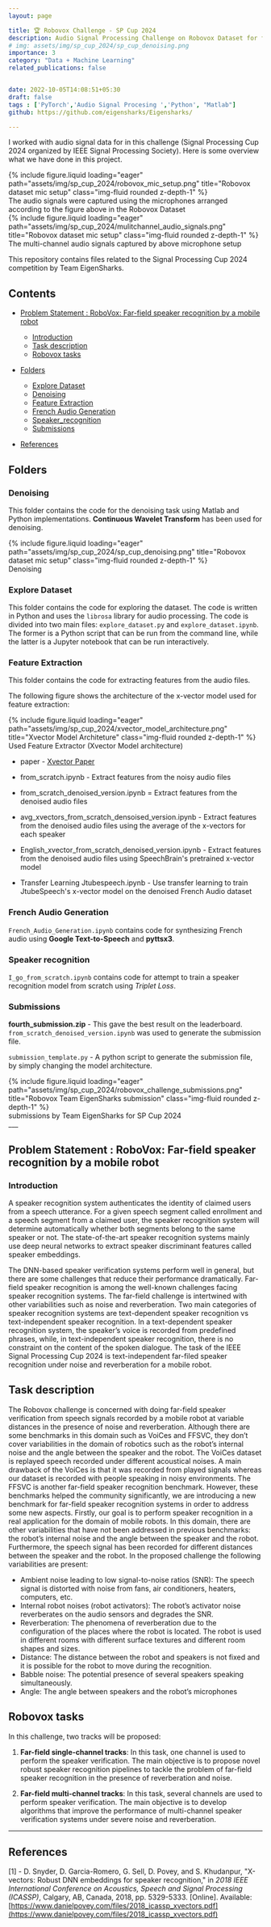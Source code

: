 ```yaml
---
layout: page

title: 🏆 Robovox Challenge - SP Cup 2024
description: Audio Signal Processing Challenge on Robovox Dataset for far-field speaker recognition by a mobile robot 
# img: assets/img/sp_cup_2024/sp_cup_denoising.png
importance: 3
category: "Data + Machine Learning"
related_publications: false


date: 2022-10-05T14:08:51+05:30
draft: false
tags : ['PyTorch','Audio Signal Procesing ','Python', "Matlab"]
github: https://github.com/eigensharks/Eigensharks/

---
```


I worked with audio signal data for in this challenge (Signal Processing Cup 2024 organized by IEEE Signal Processing Society). Here is some overview what we have done in this project.

<div class="row">
    <div class="col-sm mt-3 mt-md-0">
        {% include figure.liquid loading="eager" path="assets/img/sp_cup_2024/robovox_mic_setup.png" title="Robovox dataset mic setup" class="img-fluid rounded z-depth-1" %}
    </div>
</div>
<div class="caption">
    The audio signals were captured using the microphones arranged according to the figure above in the Robovox Dataset
</div>

<div class="row">
    <div class="col-sm mt-3 mt-md-0">
        {% include figure.liquid loading="eager" path="assets/img/sp_cup_2024/mulitchannel_audio_signals.png" title="Robovox dataset mic setup" class="img-fluid rounded z-depth-1" %}
    </div>
</div>
<div class="caption">
    The multi-channel audio signals captured by above microphone setup
</div>

This repository contains files related to the Signal Processing Cup 2024 competition by Team EigenSharks. 

## Contents

- [Problem Statement : RoboVox: Far-field speaker recognition by a mobile robot](#problem-statement--robovox-far-field-speaker-recognition-by-a-mobile-robot)
  - [Introduction](#introduction)
  - [Task description](#task-description)
  - [Robovox tasks](#robovox-tasks)

- [Folders](#folders)
  - [Explore Dataset](#explore-dataset)
  - [Denoising](#denoising)
  - [Feature Extraction](#feature-extraction)
  - [French Audio Generation](#french-audio-generation)
  - [Speaker_recognition](#speaker-recognition)
  - [Submissions](#submissions)

- [References](#references)

## Folders

### Denoising

This folder contains the code for the denoising task using Matlab and Python implementations. **Continuous Wavelet Transform** has been used for denoising.

<div class="row">
    <div class="col-sm mt-3 mt-md-0">
        {% include figure.liquid loading="eager" path="assets/img/sp_cup_2024/sp_cup_denoising.png" title="Robovox dataset mic setup" class="img-fluid rounded z-depth-1" %}
    </div>
</div>
<div class="caption">
    Denoising 
</div>

### Explore Dataset

This folder contains the code for exploring the dataset. The code is written in Python and uses the `librosa` library for audio processing. The code is divided into two main files: `explore_dataset.py` and `explore_dataset.ipynb`. The former is a Python script that can be run from the command line, while the latter is a Jupyter notebook that can be run interactively.

### Feature Extraction

This folder contains the code for extracting features from the audio files.

The following figure shows the architecture of the x-vector model used for feature extraction:

<div class="row">
    <div class="col-sm mt-3 mt-md-0">
        {% include figure.liquid loading="eager" path="assets/img/sp_cup_2024/xvector_model_architecture.png" title="Xvector Model Architeture" class="img-fluid rounded z-depth-1" %}
    </div>
</div>
<div class="caption">
    Used Feature Extractor (Xvector Model architecture)
</div>

- paper - [Xvector Paper](https://www.danielpovey.com/files/2018_icassp_xvectors.pdf)

- from_scratch.ipynb - Extract features from the noisy audio files

- from_scratch_denoised_version.ipynb = Extract features from the denoised audio files

- avg_xvectors_from_scratch_densoised_version.ipynb - Extract features from the denoised audio files using the average of the x-vectors for each speaker

- English_xvector_from_scratch_denoised_version.ipynb - Extract features from the denoised audio files using SpeechBrain's pretrained x-vector model

- Transfer Learning Jtubespeech.ipynb - Use transfer learning to train JtubeSpeech's x-vector model on the denoised French Audio dataset

### French Audio Generation

`French_Audio_Generation.ipynb` contains code for synthesizing French audio using **Google Text-to-Speech** and **pyttsx3**.

### Speaker recognition

`I_go_from_scratch.ipynb` contains code for attempt to train a speaker recognition model from scratch using _Triplet Loss_.

### Submissions

**fourth_submission.zip** - This gave the best result on the leaderboard. `from_scratch_denoised_version.ipynb` was used to generate the submission file.

`submission_template.py` - A python script to generate the submission file, by simply changing the model architecture.



<div class="row">
    <div class="col-sm mt-3 mt-md-0">
        {% include figure.liquid loading="eager" path="assets/img/sp_cup_2024/robovox_challenge_submissions.png" title="Robovox Team EigenSharks submission" class="img-fluid rounded z-depth-1" %}
    </div>
</div>
<div class="caption">
    submissions by Team EigenSharks for SP Cup 2024 
</div>
___

## Problem Statement : RoboVox: Far-field speaker recognition by a mobile robot

### Introduction

A speaker recognition system authenticates the identity of claimed users from a speech utterance. For a given speech segment called enrollment and a speech segment from a claimed user, the speaker recognition system will determine automatically whether both segments belong to the same speaker or not. The state-of-the-art speaker recognition systems mainly use deep neural networks to extract speaker discriminant features called speaker embeddings.

The DNN-based speaker verification systems perform well in general, but there are some challenges that reduce their performance dramatically. Far-field speaker recognition is among the well-known challenges facing speaker recognition systems. The far-field challenge is intertwined with other variabilities such as noise and reverberation. Two main categories of speaker recognition systems are text-dependent speaker recognition vs text-independent speaker recognition. In a text-dependent speaker recognition system, the speaker’s voice is recorded from predefined phrases, while, in text-independent speaker recognition, there is no constraint on the content of the spoken dialogue. The task of the IEEE Signal Processing Cup 2024 is text-independent far-filed speaker recognition under noise and reverberation for a mobile robot.

## Task description

The Robovox challenge is concerned with doing far-field speaker verification from speech signals recorded by a mobile robot at variable distances in the presence of noise and reverberation. Although there are some benchmarks in this domain such as VoiCes and FFSVC, they don’t cover variabilities in the domain of robotics such as the robot’s internal noise and the angle between the speaker and the robot. The VoiCes dataset is replayed speech recorded under different acoustical noises. A main drawback of the VoiCes is that it was recorded from played signals whereas our dataset is recorded with people speaking in noisy environments. The FFSVC is another far-field speaker recognition benchmark. However, these benchmarks helped the community significantly, we are introducing a new benchmark for far-field speaker recognition systems in order to address some new aspects. Firstly, our goal is to perform speaker recognition in a real application for the domain of mobile robots. In this domain, there are other variabilities that have not been addressed in previous benchmarks: the robot’s internal noise and the angle between the speaker and the robot. Furthermore, the speech signal has been recorded for different distances between the speaker and the robot. In the proposed challenge the following variabilities are present:

- Ambient noise leading to low signal-to-noise ratios (SNR): The speech signal is distorted with noise from fans, air conditioners, heaters, computers, etc.
- Internal robot noises (robot activators): The robot’s activator noise reverberates on the audio sensors and degrades the SNR.
- Reverberation: The phenomena of reverberation due to the configuration of the places where the robot is located. The robot is used in different rooms with different surface textures and different room shapes and sizes.
- Distance: The distance between the robot and speakers is not fixed and it is possible for the robot to move during the recognition.
- Babble noise: The potential presence of several speakers speaking simultaneously.
- Angle: The angle between speakers and the robot’s microphones

## Robovox tasks

In this challenge, two tracks will be proposed:

1. **Far-field single-channel tracks**: In this task, one channel is used to perform the speaker verification. The main objective is to propose novel robust speaker recognition pipelines to tackle the problem of far-field speaker recognition in the presence of reverberation and noise.

2. **Far-field multi-channel tracks**: In this task, several channels are used to perform speaker verification. The main objective is to develop algorithms that improve the performance of multi-channel speaker verification systems under severe noise and reverberation.

___
## References


[1] - D. Snyder, D. Garcia-Romero, G. Sell, D. Povey, and S. Khudanpur, "X-vectors: Robust DNN embeddings for speaker recognition," in *2018 IEEE International Conference on Acoustics, Speech and Signal Processing (ICASSP)*, Calgary, AB, Canada, 2018, pp. 5329-5333. [Online]. Available: [https://www.danielpovey.com/files/2018_icassp_xvectors.pdf](https://www.danielpovey.com/files/2018_icassp_xvectors.pdf)
